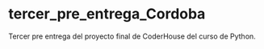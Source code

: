 # tercer_pre_entrega_Cordoba
Tercer pre entrega del proyecto final de CoderHouse del curso de Python.
